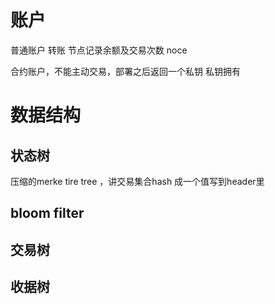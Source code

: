 
# 账户

普通账户 转账  节点记录余额及交易次数 noce

合约账户，不能主动交易，部署之后返回一个私钥  私钥拥有



# 数据结构

##  状态树


压缩的merke tire tree ，讲交易集合hash 成一个值写到header里

## bloom filter 
## 交易树

## 收据树


